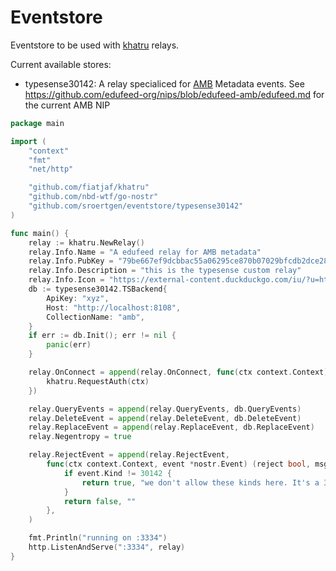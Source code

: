 # Eventstore 

Eventstore to be used with [khatru](https://github.com/fiatjaf/khatru) relays.

Current available stores:
  - typesense30142: A relay specialiced for [AMB](https://dini-ag-kim.github.io/amb/latest/#context) Metadata events. See https://github.com/edufeed-org/nips/blob/edufeed-amb/edufeed.md for the current AMB NIP

```go
package main

import (
	"context"
	"fmt"
	"net/http"

	"github.com/fiatjaf/khatru"
	"github.com/nbd-wtf/go-nostr"
    "github.com/sroertgen/eventstore/typesense30142"
)

func main() {
	relay := khatru.NewRelay()
	relay.Info.Name = "A edufeed relay for AMB metadata"
	relay.Info.PubKey = "79be667ef9dcbbac55a06295ce870b07029bfcdb2dce28d959f2815b16f81798"
	relay.Info.Description = "this is the typesense custom relay"
	relay.Info.Icon = "https://external-content.duckduckgo.com/iu/?u=https%3A%2F%2Fliquipedia.net%2Fcommons%2Fimages%2F3%2F35%2FSCProbe.jpg&f=1&nofb=1&ipt=0cbbfef25bce41da63d910e86c3c343e6c3b9d63194ca9755351bb7c2efa3359&ipo=images"
    db := typesense30142.TSBackend{
        ApiKey: "xyz",
        Host: "http://localhost:8108",
        CollectionName: "amb",
    }
	if err := db.Init(); err != nil {
		panic(err)
	}

	relay.OnConnect = append(relay.OnConnect, func(ctx context.Context) {
		khatru.RequestAuth(ctx)
	})

	relay.QueryEvents = append(relay.QueryEvents, db.QueryEvents)
	relay.DeleteEvent = append(relay.DeleteEvent, db.DeleteEvent)
	relay.ReplaceEvent = append(relay.ReplaceEvent, db.ReplaceEvent)
	relay.Negentropy = true

	relay.RejectEvent = append(relay.RejectEvent,
		func(ctx context.Context, event *nostr.Event) (reject bool, msg string) {
			if event.Kind != 30142 {
				return true, "we don't allow these kinds here. It's a 30142 only place."
			}
			return false, ""
		},
	)

	fmt.Println("running on :3334")
	http.ListenAndServe(":3334", relay)
}

```
